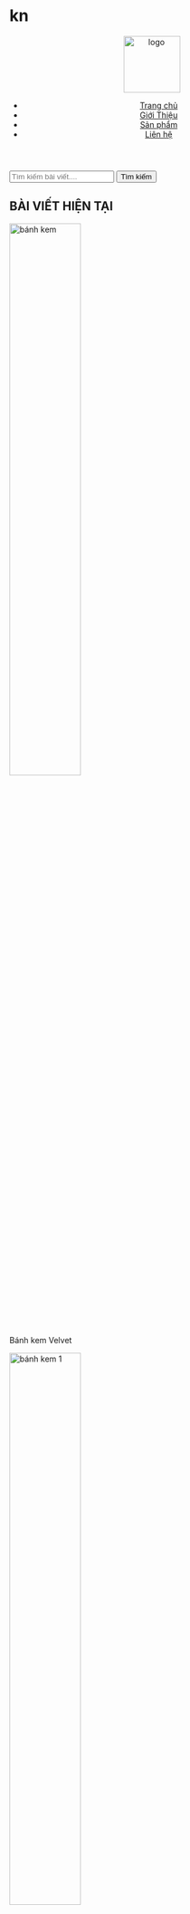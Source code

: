 # kn
<html lang="vh">
<head>
<meta charset="utf-8">
<meta name="viewport" content="width=devcie-width, initial-scale=1.0">
	<link rel="stylesheet" href="web.css">
<title>Trang web về các loại bánh</title>
</head>

<body>
	<header>
	<div class="a">
		<img src="ảnh/logo.jpg" alt="logo" width="100">
		</div>
		<nav class="b">
			<ul>
					<li><a href="#">Trang chủ</a></li>
					<li><a href="#">Giới Thiệu</a></li>
					<li><a href="#">Sản phẩm</a></li>
					<li><a href="#">Liên hệ</a></li>
			</ul>
		</nav>
	</header>
<div class="c">
		<div class="col1">
			<div class="timkiem">
			<from action="/search" method="GET">
	<input type="text" name="query" placeholder="Tìm kiếm bài viết....">
	<button type="submit">Tìm kiếm</button>
		</from>
		</div>
			<h2>BÀI VIẾT HIỆN TẠI</h2>
			<div class="post">
				<img src="ảnh/1.jpg" alt="bánh kem" width="50% ">
			  <p>Bánh kem Velvet</p>
		</div>
			<div class="post">
				<img src="ảnh/2.jpg" alt="bánh kem 1" width="50% ">
				<p>Bánh kem nhân kem xoài</p>
			</div>
			<div class="post">
				<img src="ảnh/3.jpg" alt="Bánh trứng" width="50%">
				<p>Bánh tart trứng nướng</p>
			</div>
			<div class="post">
				<img src="ảnh/4.jpg" alt="Bánh dẻo" width="50%">
				<p>Bánh mochi matcha</p>
			</div>
			</div>
			<div class="col2">
				<img src="ảnh/6.jpg" alt=" Các loại bánh" width="80%" >
				<p>Các loại bánh kem</p>
		</div>
	</div>
	<footer>
		<p><b>Copyright kimngan</b></p>
		<p><b>Lớp QT22TC3.6</b></p>
	</footer>
</body>
</html>
